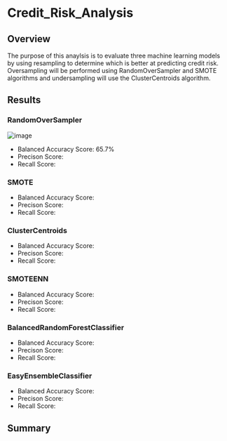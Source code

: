 # Credit_Risk_Analysis

## Overview
The purpose of this anaylsis is to evaluate three machine learning models by using resampling to determine which is better at predicting credit risk.  Oversampling will be performed using RandomOverSampler and SMOTE algorithms and undersampling will use the ClusterCentroids algorithm.

## Results
### RandomOverSampler
![image](https://user-images.githubusercontent.com/106352711/195671509-37781ecf-d5ec-4699-a99f-b0f5c1e3e6c8.png)


* Balanced Accuracy Score: 65.7%
* Precison Score: 
* Recall Score: 

### SMOTE


* Balanced Accuracy Score: 
* Precison Score: 
* Recall Score: 

### ClusterCentroids


* Balanced Accuracy Score: 
* Precison Score: 
* Recall Score: 

### SMOTEENN


* Balanced Accuracy Score: 
* Precison Score: 
* Recall Score: 

### BalancedRandomForestClassifier


* Balanced Accuracy Score: 
* Precison Score: 
* Recall Score: 

### EasyEnsembleClassifier


* Balanced Accuracy Score: 
* Precison Score: 
* Recall Score: 

## Summary
